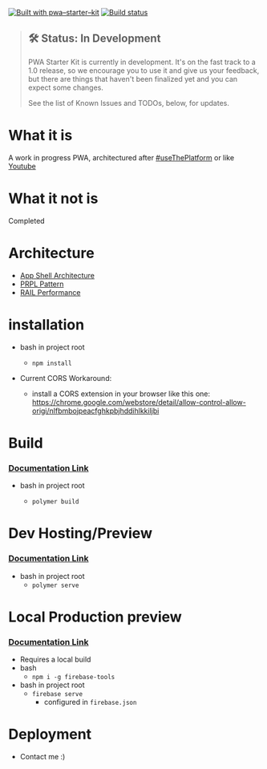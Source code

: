 [![Built with pwa–starter–kit](https://img.shields.io/badge/built_with-pwa–starter–kit_-blue.svg)](https://github.com/Polymer/pwa-starter-kit "Built with pwa–starter–kit")
[![Build status](https://api.travis-ci.org/Polymer/pwa-starter-kit.svg?branch=master)](https://travis-ci.org/Polymer/pwa-starter-kit)

> ## 🛠 Status: In Development
> PWA Starter Kit is currently in development. It's on the fast track to a 1.0 release, so we encourage you to use it and give us your feedback, but there are things that haven't been finalized yet and you can expect some changes.
>
> See the list of Known Issues and TODOs, below, for updates.

# What it is

A work in progress PWA, architectured after [#useThePlatform](https://twitter.com/hashtag/usetheplatform?ref_src=twsrc%5Egoogle%7Ctwcamp%5Eserp%7Ctwgr%5Ehashtag) or like [Youtube](https://www.youtube.com/)

# What it not is

Completed

# Architecture

* [App Shell Architecture](https://developers.google.com/web/fundamentals/architecture/app-shell)
* [PRPL Pattern](https://developers.google.com/web/fundamentals/performance/prpl-pattern/)
* [RAIL Performance](https://developers.google.com/web/fundamentals/performance/rail)

# installation

* bash in project root
    
    * ```npm install```

* Current CORS Workaround:

    * install a CORS extension in your browser like this one: https://chrome.google.com/webstore/detail/allow-control-allow-origi/nlfbmbojpeacfghkpbjhddihlkkiljbi

# Build
### [Documentation Link](https://www.polymer-project.org/3.0/docs/tools/polymer-cli-commands#build)
* bash in project root

    * ```polymer build```

# Dev Hosting/Preview
### [Documentation Link](https://www.polymer-project.org/3.0/docs/tools/polymer-cli-commands#serve)
* bash in project root
    * ```polymer serve```

# Local Production preview
### [Documentation Link](https://firebase.google.com/docs/cli/)
* Requires a local build
* bash
    * ```npm i -g firebase-tools```
* bash in project root
    * ```firebase serve```
        * configured in ```firebase.json```

# Deployment

* Contact me :)